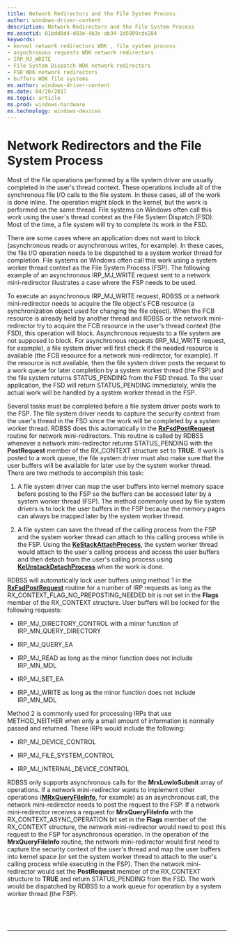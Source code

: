 ```yaml
---
title: Network Redirectors and the File System Process
author: windows-driver-content
description: Network Redirectors and the File System Process
ms.assetid: 01bdd0d4-d03e-4b3c-ab34-1d5909cde284
keywords:
- kernel network redirectors WDK , file system process
- asynchronous requests WDK network redirectors
- IRP_MJ_WRITE
- File System Dispatch WDK network redirectors
- FSD WDK network redirectors
- buffers WDK file systems
ms.author: windows-driver-content
ms.date: 04/20/2017
ms.topic: article
ms.prod: windows-hardware
ms.technology: windows-devices
---
```


# Network Redirectors and the File System Process


Most of the file operations performed by a file system driver are usually completed in the user's thread context. These operations include all of the synchronous file I/O calls to the file system. In these cases, all of the work is done inline. The operation might block in the kernel, but the work is performed on the same thread. File systems on Windows often call this work using the user's thread context as the File System Dispatch (FSD). Most of the time, a file system will try to complete its work in the FSD.

There are some cases where an application does not want to block (asynchronous reads or asynchronous writes, for example). In these cases, the file I/O operation needs to be dispatched to a system worker thread for completion. File systems on Windows often call this work using a system worker thread context as the File System Process (FSP). The following example of an asynchronous IRP\_MJ\_WRITE request sent to a network mini-redirector illustrates a case where the FSP needs to be used.

To execute an asynchronous IRP\_MJ\_WRITE request, RDBSS or a network mini-redirector needs to acquire the file object's FCB resource (a synchronization object used for changing the file object). When the FCB resource is already held by another thread and RDBSS or the network mini-redirector try to acquire the FCB resource in the user's thread context (the FSD), this operation will block. Asynchronous requests to a file system are not supposed to block. For asynchronous requests (IRP\_MJ\_WRITE request, for example), a file system driver will first check if the needed resource is available (the FCB resource for a network mini-redirector, for example). If the resource is not available, then the file system driver posts the request to a work queue for later completion by a system worker thread (the FSP) and the file system returns STATUS\_PENDING from the FSD thread. To the user application, the FSD will return STATUS\_PENDING immediately, while the actual work will be handled by a system worker thread in the FSP.

Several tasks must be completed before a file system driver posts work to the FSP. The file system driver needs to capture the security context from the user's thread in the FSD since the work will be completed by a system worker thread. RDBSS does this automatically in the [**RxFsdPostRequest**](https://msdn.microsoft.com/library/windows/hardware/ff554472) routine for network mini-redirectors. This routine is called by RDBSS whenever a network mini-redirector returns STATUS\_PENDING with the **PostRequest** member of the RX\_CONTEXT structure set to **TRUE**. If work is posted to a work queue, the file system driver must also make sure that the user buffers will be available for later use by the system worker thread. There are two methods to accomplish this task:

1.  A file system driver can map the user buffers into kernel memory space before posting to the FSP so the buffers can be accessed later by a system worker thread (FSP). The method commonly used by file system drivers is to lock the user buffers in the FSP because the memory pages can always be mapped later by the system worker thread.

2.  A file system can save the thread of the calling process from the FSP and the system worker thread can attach to this calling process while in the FSP. Using the [**KeStackAttachProcess**](https://msdn.microsoft.com/library/windows/hardware/ff549659), the system worker thread would attach to the user's calling process and access the user buffers and then detach from the user's calling process using [**KeUnstackDetachProcess**](https://msdn.microsoft.com/library/windows/hardware/ff549677) when the work is done.

RDBSS will automatically lock user buffers using method 1 in the [**RxFsdPostRequest**](https://msdn.microsoft.com/library/windows/hardware/ff554472) routine for a number of IRP requests as long as the RX\_CONTEXT\_FLAG\_NO\_PREPOSTING\_NEEDED bit is not set in the **Flags** member of the RX\_CONTEXT structure. User buffers will be locked for the following requests:

-   IRP\_MJ\_DIRECTORY\_CONTROL with a minor function of IRP\_MN\_QUERY\_DIRECTORY

-   IRP\_MJ\_QUERY\_EA

-   IRP\_MJ\_READ as long as the minor function does not include IRP\_MN\_MDL

-   IRP\_MJ\_SET\_EA

-   IRP\_MJ\_WRITE as long as the minor function does not include IRP\_MN\_MDL

Method 2 is commonly used for processing IRPs that use METHOD\_NEITHER when only a small amount of information is normally passed and returned. These IRPs would include the following:

-   IRP\_MJ\_DEVICE\_CONTROL

-   IRP\_MJ\_FILE\_SYSTEM\_CONTROL

-   IRP\_MJ\_INTERNAL\_DEVICE\_CONTROL

RDBSS only supports asynchronous calls for the **MrxLowIoSubmit** array of operations. If a network mini-redirector wants to implement other operations ([**MRxQueryFileInfo**](https://msdn.microsoft.com/library/windows/hardware/ff550770), for example) as an asynchronous call, the network mini-redirector needs to post the request to the FSP. If a network mini-redirector receives a request for **MrxQueryFileInfo** with the RX\_CONTEXT\_ASYNC\_OPERATION bit set in the **Flags** member of the RX\_CONTEXT structure, the network mini-redirector would need to post this request to the FSP for asynchronous operation. In the operation of the **MrxQueryFileInfo** routine, the network mini-redirector would first need to capture the security context of the user's thread and map the user buffers into kernel space (or set the system worker thread to attach to the user's calling process while executing in the FSP). Then the network mini-redirector would set the **PostRequest** member of the RX\_CONTEXT structure to **TRUE** and return STATUS\_PENDING from the FSD. The work would be dispatched by RDBSS to a work queue for operation by a system worker thread (the FSP).

 

 


--------------------


